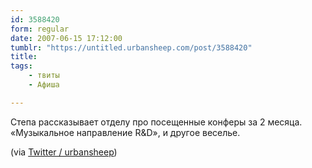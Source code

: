 ```yaml
---
id: 3588420
form: regular
date: 2007-06-15 17:12:00
tumblr: "https://untitled.urbansheep.com/post/3588420"
title:
tags:
    - твиты
    - Афиша

---
```


<p>Степа рассказывает отделу про посещенные конферы за 2 месяца. «Музыкальное направление R&amp;D», и другое веселье.</p>

<p>(via <a href="http://twitter.com/urbansheep/statuses/105725012">Twitter / urbansheep</a>)</p>

